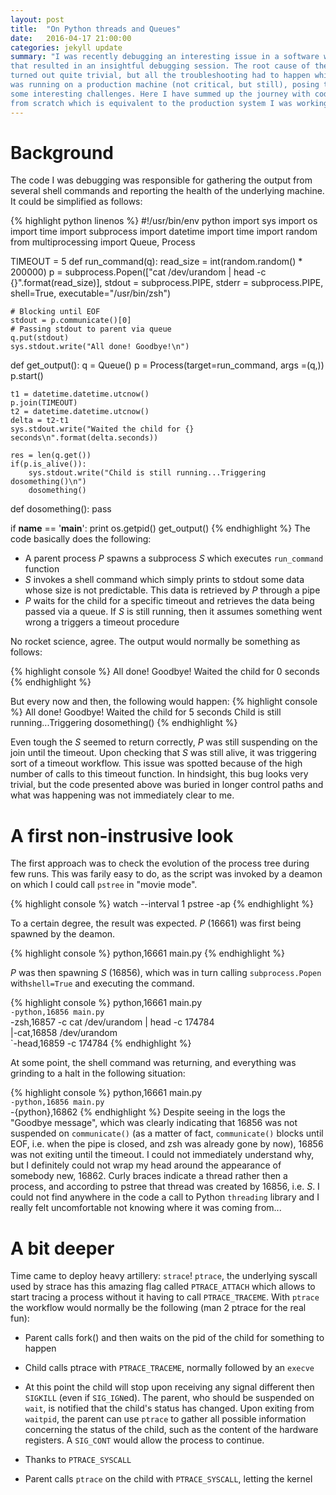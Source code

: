 ```yaml
---
layout: post
title:  "On Python threads and Queues"
date:   2016-04-17 21:00:00
categories: jekyll update
summary: "I was recently debugging an interesting issue in a software written in Python
that resulted in an insightful debugging session. The root cause of the bug itself
turned out quite trivial, but all the troubleshooting had to happen while the software
was running on a production machine (not critical, but still), posing therefore 
some interesting challenges. Here I have summed up the journey with code written 
from scratch which is equivalent to the production system I was working on."
---
```


Background
=======
The code I was debugging was responsible for gathering the output from several 
shell commands and reporting the health of the underlying machine. It could be
simplified as follows:

{% highlight python linenos %}
#!/usr/bin/env python
import sys
import os
import time
import subprocess
import datetime
import time
import random
from multiprocessing import Queue, Process

TIMEOUT = 5
def run_command(q):
    read_size = int(random.random() * 200000)
    p = subprocess.Popen(["cat /dev/urandom | head -c {}".format(read_size)],
                         stdout = subprocess.PIPE,
                         stderr = subprocess.PIPE,
                         shell=True,
                         executable="/usr/bin/zsh")

    # Blocking until EOF
    stdout = p.communicate()[0]
    # Passing stdout to parent via queue
    q.put(stdout)
    sys.stdout.write("All done! Goodbye!\n")

def get_output():
    q = Queue()
    p = Process(target=run_command, args =(q,))
    p.start()
    
    t1 = datetime.datetime.utcnow()
    p.join(TIMEOUT)
    t2 = datetime.datetime.utcnow()
    delta = t2-t1
    sys.stdout.write("Waited the child for {} seconds\n".format(delta.seconds))
    
    res = len(q.get())
    if(p.is_alive()):
        sys.stdout.write("Child is still running...Triggering dosomething()\n")
        dosomething()


def dosomething():
    pass

if __name__ == '__main__':
    print os.getpid()
    get_output()
{% endhighlight %}
The code basically does the following:

 * A parent process *P* spawns a subprocess *S* which executes `run_command` function
 * *S* invokes a shell command which simply prints to stdout some data
   whose size is not predictable. This data is retrieved by *P* through a pipe
 * *P* waits for the child for a specific timeout and retrieves the data being 
 passed via a queue. If *S* is still running, then it assumes something went
 wrong a triggers a timeout procedure

No rocket science, agree. The output would normally be something as follows:

{% highlight console  %}
All done! Goodbye!
Waited the child for 0 seconds
{% endhighlight %}

But every now and then, the following would happen:
{% highlight console  %}
All done! Goodbye!
Waited the child for 5 seconds
Child is still running...Triggering dosomething()
{% endhighlight %}

Even tough the *S* seemed to return correctly, *P* was still
suspending on the join until the timeout. Upon checking that *S* was still alive, it was
triggering sort of a timeout workflow. This issue was spotted because of the high
number of calls to this timeout function.  In hindsight, this bug looks very trivial, but
the code presented above was buried in longer control paths and what was happening 
was not immediately clear to me.


A first non-instrusive look
=======
The first approach was to check the evolution of the process tree during few
runs. This was farily easy to do, as the script was invoked by a 
deamon on which I could call `pstree` in "movie mode".

{% highlight console %}
watch --interval 1 pstree -ap <PID>
{% endhighlight %}

To a certain degree, the result was expected. *P* (16661) was first being spawned 
by the deamon.

{% highlight console %}
python,16661 main.py
{% endhighlight %}

*P* was then spawning *S* (16856), which was in turn calling `subprocess.Popen` 
with`shell=True` and executing the command.

{% highlight console %}
python,16661 main.py                                                            
  `-python,16856 main.py                                                        
      `-zsh,16857 -c cat /dev/urandom | head -c 174784                          
          |-cat,16858 /dev/urandom                                              
          `-head,16859 -c 174784 
{% endhighlight %}

At some point, the shell command was returning, and everything was grinding to
a halt in the following situation:

{% highlight console %}
python,16661 main.py                                                            
  `-python,16856 main.py                                                        
      `-{python},16862
{% endhighlight %}
Despite seeing in the logs the "Goodbye message", which was clearly 
indicating that 16856 was not suspended on `communicate()` (as a matter of fact,
`communicate()` blocks until EOF, i.e. when the pipe is closed, and zsh was 
already gone by now), 16856 was not exiting until the timeout. I could not
immediately understand why, but I definitely could not wrap my head around 
the appearance of somebody new, 16862. Curly braces indicate a thread rather 
then a process, and according to pstree that thread was created by 16856, i.e. 
*S*. I could not find anywhere in the code a call to Python `threading` library
and I really felt uncomfortable not knowing where it was coming from...


A bit deeper
=======
Time came to deploy heavy artillery: `strace`! `ptrace`, the underlying syscall
used by strace has this amazing flag called `PTRACE_ATTACH` which allows to
start tracing a process without it having to call `PTRACE_TRACEME`. With `ptrace`
the workflow would normally be the following (man 2 ptrace for the real fun):
  
  * Parent calls fork() and then waits on the pid of the child for something to
happen
  * Child calls ptrace with `PTRACE_TRACEME`, normally followed by an `execve`
  * At this point the child will stop upon receiving any signal different then 
`SIGKILL` (even if `SIG_IGN`ed). The parent, who should be suspended on `wait`, 
is notified that the child's status has changed. Upon exiting from `waitpid`, 
the parent can use `ptrace` to gather all possible information concerning the 
status of the child, such as the content of the hardware registers. A `SIG_CONT` 
would allow the process to continue.
   * Thanks to `PTRACE_SYSCALL`




  * Parent calls `ptrace` on the child with `PTRACE_SYSCALL`, letting the kernel

